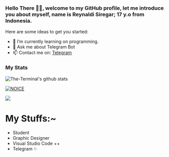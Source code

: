 ### Hello There 👋🏻, welcome to my GitHub profile, let me introduce you about myself, name is Reynaldi Siregar; 17 y.o from Indonesia.

Here are some ideas to get you started:

- 🌱 I’m currently learning on programming.
- 💬 Ask me about Telegram Bot
- 📫 Contact me on: [Telegram](https://t.me/dlwrml)

### My Stats
![The-Terminal's github stats](https://github-readme-stats.vercel.app/api?username=levina-lab&layout=compact&show_icons=true&theme=chartreuse-dark&cache_seconds=1800)

[![NOICE](https://github-readme-stats.vercel.app/api/top-langs/?username=levina-lab&layout=compact&theme=midnight-purple&hide=Css)](https://github.com/levina-lab)

![](https://visitor-badge.laobi.icu/badge?page_id=levina-lab)
# My Stuffs:~

- Student
- Graphic Designer
- Visual Studio Code ++
- Telegram ✨
